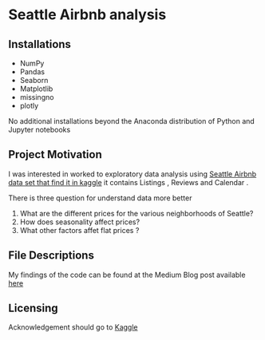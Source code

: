 # Seattle Airbnb analysis

## Installations

- NumPy
- Pandas
- Seaborn
- Matplotlib
- missingno
- plotly

No additional installations beyond the Anaconda distribution of Python and Jupyter notebooks


## Project Motivation

I was interested in worked to exploratory data analysis using [Seattle Airbnb data set that find it in kaggle](https://www.kaggle.com/datasets/airbnb/seattle) it contains Listings , Reviews and Calendar . 

There is three question for understand data more better

1. What are the different prices for the various neighborhoods of Seattle?
2. How does seasonality affect prices?
3. What other factors affet flat prices ?


## File Descriptions

My findings of the code can be found at the Medium Blog post available [here](https://medium.com/@latifa.9299/how-to-get-rich-from-seattle-airbnb-b9f0753b841b)

## Licensing

Acknowledgement should go to [Kaggle](https://www.kaggle.com/datasets/airbnb/seattle)
